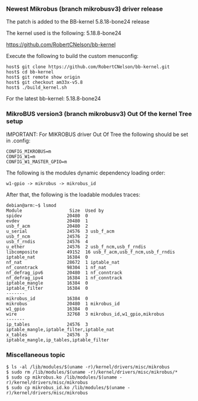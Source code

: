 ### Newest Mikrobus (branch mikrobusv3) driver release

The patch is added to the BB-kernel 5.8.18-bone24 release

The kernel used is the following: 5.18.8-bone24

https://github.com/RobertCNelson/bb-kernel

Execute the following to build the custom menuconfig:

	host$ git clone https://github.com/RobertCNelson/bb-kernel.git
	host$ cd bb-kernel
	host$ git remote show origin
	host$ git checkout am33x-v5.8
	host$ ./build_kernel.sh

For the latest bb-kernel: 5.18.8-bone24

### MikroBUS version3 (branch mikrobusv3) Out Of the kernel Tree setup

IMPORTANT: For MIKROBUS driver Out Of Tree the following should be set in .config:

	CONFIG_MIKROBUS=m
	CONFIG_W1=m
	CONFIG_W1_MASTER_GPIO=m

The following is the modules dynamic dependency loading order:

	w1-gpio -> mikrobus -> mikrobus_id

After that, the following is the loadable modules traces:

	debian@arm:~$ lsmod
	Module                  Size  Used by
	spidev                 20480  0
	evdev                  20480  1
	usb_f_acm              20480  2
	u_serial               24576  3 usb_f_acm
	usb_f_ncm              24576  2
	usb_f_rndis            24576  4
	u_ether                24576  2 usb_f_ncm,usb_f_rndis
	libcomposite           49152  16 usb_f_acm,usb_f_ncm,usb_f_rndis
	iptable_nat            16384  0
	nf_nat                 28672  1 iptable_nat
	nf_conntrack           98304  1 nf_nat
	nf_defrag_ipv6         20480  1 nf_conntrack
	nf_defrag_ipv4         16384  1 nf_conntrack
	iptable_mangle         16384  0
	iptable_filter         16384  0
	-------
	mikrobus_id            16384  0
	mikrobus               20480  1 mikrobus_id
	w1_gpio                16384  0
	wire                   32768  3 mikrobus_id,w1_gpio,mikrobus
	-------
	ip_tables              24576  3 iptable_mangle,iptable_filter,iptable_nat
	x_tables               24576  3 iptable_mangle,ip_tables,iptable_filter

### Miscellaneous topic

	$ ls -al /lib/modules/$(uname -r)/kernel/drivers/misc/mikrobus
	$ sudo rm /lib/modules/$(uname -r)/kernel/drivers/misc/mikrobus/*
	$ sudo cp mikrobus.ko /lib/modules/$(uname -r)/kernel/drivers/misc/mikrobus
	$ sudo cp mikrobus_id.ko /lib/modules/$(uname -r)/kernel/drivers/misc/mikrobus


